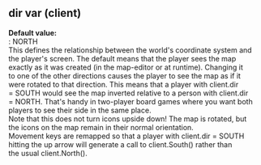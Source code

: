 ## dir var (client)    
**Default value:**    
:   NORTH    
This defines the relationship between the world\'s coordinate system and    
the player\'s screen. The default means that the player sees the map    
exactly as it was created (in the map-editor or at runtime). Changing it    
to one of the other directions causes the player to see the map as if it    
were rotated to that direction. This means that a player with client.dir    
= SOUTH would see the map inverted relative to a person with client.dir    
= NORTH. That\'s handy in two-player board games where you want both    
players to see their side in the same place.    
Note that this does not turn icons upside down! The map is rotated, but    
the icons on the map remain in their normal orientation.    
Movement keys are remapped so that a player with client.dir = SOUTH    
hitting the up arrow will generate a call to client.South() rather than    
the usual client.North().  